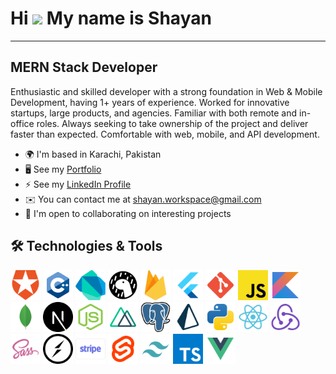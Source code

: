 # Hi ![](https://user-images.githubusercontent.com/18350557/176309783-0785949b-9127-417c-8b55-ab5a4333674e.gif) My name is Shayan

---

## MERN Stack Developer

Enthusiastic and skilled developer with a strong foundation in Web & Mobile Development, having 1+ years of experience. Worked for innovative startups, large products, and agencies. Familiar with both remote and in-office roles. Always seeking to take ownership of the project and deliver faster than expected. Comfortable with web, mobile, and API development.

* 🌍 I'm based in Karachi, Pakistan
* 🖥️ See my [Portfolio](https://shayan-workspace.vercel.app)
* ⚡ See my [LinkedIn Profile](https://www.linkedin.com/in/shayan-workspace)
* ✉️ You can contact me at [shayan.workspace@gmail.com](mailto:shayan.workspace@gmail.com)
* 🤝 I'm open to collaborating on interesting projects

## 🛠️ Technologies & Tools

<img src="auth.svg" width="48"> <img src="cpp.svg" width="48"> <img src="dart.svg" width="48"> <img src="deno.svg" width="48"> <img src="firebase.svg" width="48"> <img src="flutter.svg" width="48"> <img src="git.svg" width="48"> <img src="javascript.svg" width="48"> <img src="kotlin.svg" width="48"> <img src="mongodb.svg" width="48"> <img src="next.svg" width="48"> <img src="node.svg" width="48"> <img src="nuxt.svg" width="48"> <img src="postgresql.svg" width="48"> <img src="prisma.svg" width="48"> <img src="python.svg" width="48"> <img src="react.svg" width="48"> <img src="redux.svg" width="48"> <img src="sass.svg" width="48"> <img src="socket.svg" width="48"> <img src="stripe.svg" width="48"> <img src="svelte.svg" width="48"> <img src="tailwindcss.svg" width="48"> <img src="typescript.svg" width="48"> <img src="vue.svg" width="48">
